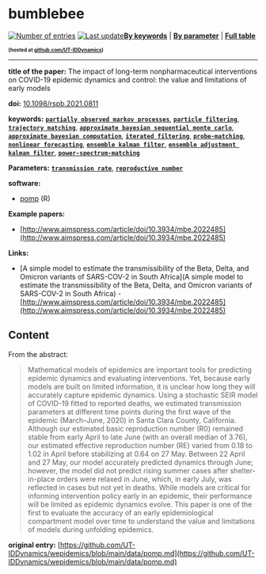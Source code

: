 <!--DO NOT EDIT BY HAND-->
 
#  bumblebee 
 

 [![Number of entries](https://img.shields.io/badge/dynamic/json?label=Entries&query=message&url=https%3A%2F%2Fut-iddynamics.github.io%2Fwepidemics%2Finfo%2Fentries.json)](https://github.com/UT-IDDynamics/wepidemics) [![Last update](https://img.shields.io/github/last-commit/UT-IDDynamics/wepidemics)](https://github.com/UT-IDDynamics/wepidemics)[**By keywords**](../by-keyword.md) \| [**By parameter**](../by-parameter.md) \| [**Full table**](../full-table.md)
<p style="font-size:10px;font-weight:bold;">(hosted at <a href="https://github.com/UT-IDDynamics/wepidemics" target="_blank">github.com/UT-IDDynamics</a>)</p>

---
 
 
**title of the paper:** The impact of long-term nonpharmaceutical interventions on COVID-19 epidemic dynamics and control: the value and limitations of early models
 
**doi:** [10.1098/rspb.2021.0811](https://doi.org/10.1098/rspb.2021.0811)
 

**keywords:** [**`partially observed markov processes`**](../by-keyword.md#partially-observed-markov-processes), [**`particle filtering`**](../by-keyword.md#particle-filtering), [**`trajectory matching`**](../by-keyword.md#trajectory-matching), [**`approximate bayesian sequential monte carlo`**](../by-keyword.md#approximate-bayesian-sequential-monte-carlo), [**`approximate bayesian computation`**](../by-keyword.md#approximate-bayesian-computation), [**`iterated filtering`**](../by-keyword.md#iterated-filtering), [**`probe-matching`**](../by-keyword.md#probe-matching), [**`nonlinear forecasting`**](../by-keyword.md#nonlinear-forecasting), [**`ensemble kalman filter`**](../by-keyword.md#ensemble-kalman-filter), [**`ensemble adjustment kalman filter`**](../by-keyword.md#ensemble-adjustment-kalman-filter), [**`power-spectrum-matching`**](../by-keyword.md#power-spectrum-matching) 

**Parameters:** [**`transmission rate`**](../by-parameter.md#transmission-rate), [**`reproductive number`**](../by-parameter.md#reproductive-number) 

**software:**
 
 - [pomp](https://kingaa.github.io/pomp/) (R) 

**Example papers:**
 
 - [http://www.aimspress.com/article/doi/10.3934/mbe.2022485](http://www.aimspress.com/article/doi/10.3934/mbe.2022485) 

**Links:**
 
 - [A simple model to estimate the transmissibility of the Beta, Delta, and Omicron variants of SARS-COV-2 in South Africa](A simple model to estimate the transmissibility of the Beta, Delta, and Omicron variants of SARS-COV-2 in South Africa)  - [http://www.aimspress.com/article/doi/10.3934/mbe.2022485](http://www.aimspress.com/article/doi/10.3934/mbe.2022485) 


## Content



From the abstract: 

> Mathematical models of epidemics are important tools for predicting epidemic dynamics and evaluating interventions. Yet, because early models are built on limited information, it is unclear how long they will accurately capture epidemic dynamics. Using a stochastic SEIR model of COVID-19 fitted to reported deaths, we estimated transmission parameters at different time points during the first wave of the epidemic (March–June, 2020) in Santa Clara County, California. Although our estimated basic reproduction number (R0) remained stable from early April to late June (with an overall median of 3.76), our estimated effective reproduction number (RE) varied from 0.18 to 1.02 in April before stabilizing at 0.64 on 27 May. Between 22 April and 27 May, our model accurately predicted dynamics through June; however, the model did not predict rising summer cases after shelter-in-place orders were relaxed in June, which, in early July, was reflected in cases but not yet in deaths. While models are critical for informing intervention policy early in an epidemic, their performance will be limited as epidemic dynamics evolve. This paper is one of the first to evaluate the accuracy of an early epidemiological compartment model over time to understand the value and limitations of models during unfolding epidemics.





 **original entry:**  [https://github.com/UT-IDDynamics/wepidemics/blob/main/data/pomp.md](https://github.com/UT-IDDynamics/wepidemics/blob/main/data/pomp.md) 
